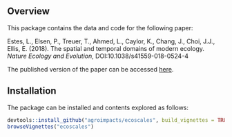 ## Overview

This package contains the data and code for the following paper: 

Estes, L., Elsen, P., Treuer, T., Ahmed, L., Caylor, K., Chang, J., Choi, J.J., Ellis, E. (2018). The spatial and temporal domains of modern ecology. _Nature Ecology and Evolution_, DOI:10.1038/s41559-018-0524-4

The published version of the paper can be accessed [here]( http://dx.doi.org/10.1038/s41559-018-0524-4). 

## Installation

The package can be installed and contents explored as follows: 

```r
devtools::install_github("agroimpacts/ecoscales", build_vignettes = TRUE)
browseVignettes("ecoscales")
```

